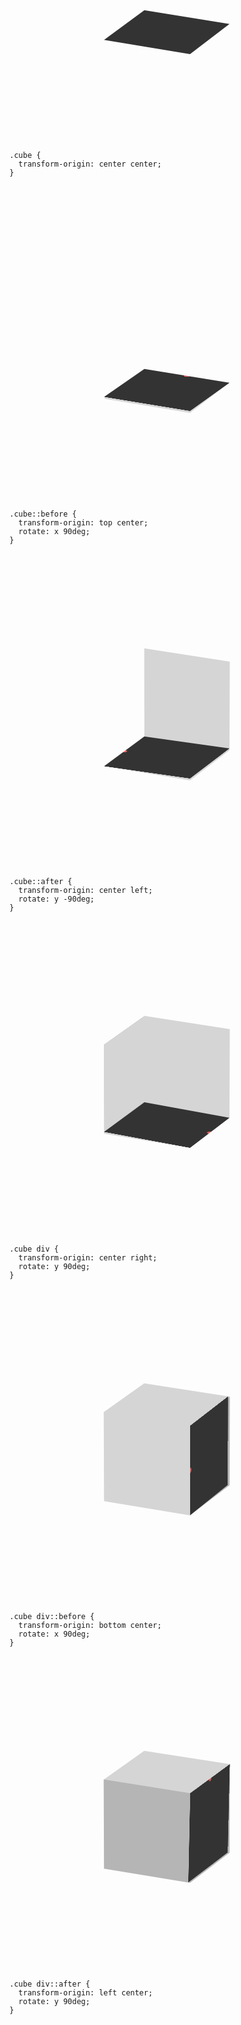 <div class="example-grid1">
<div class="example example19">
  <div class="example__view">
    <div class="cube"></div>
  </div>
  <pre class="example__code"><code class="language-css">.cube {
  transform-origin: center center;
}</code></pre>
</div>
<div class="example example14">
  <div class="example__view">
    <div class="cube">
    </div>
  </div>
  <pre class="example__code"><code class="language-css">.cube::before {
  transform-origin: top center;
  rotate: x 90deg;
}</code></pre>
</div>
<div class="example example15">
  <div class="example__view">
    <div class="cube">
    </div>
  </div>
  <pre class="example__code"><code class="language-css">.cube::after {
  transform-origin: center left;
  rotate: y -90deg;
}</code></pre>
</div>
<div class="example example16">
  <div class="example__view">
    <div class="cube">
      <div></div>
    </div>
  </div>
  <pre class="example__code"><code class="language-css">.cube div {
  transform-origin: center right;
  rotate: y 90deg;
}</code></pre>
</div>
<div class="example example17">
  <div class="example__view">
    <div class="cube">
      <div></div>
    </div>
  </div>
  <pre class="example__code"><code class="language-css">.cube div::before {
  transform-origin: bottom center;
  rotate: x 90deg;
}</code></pre>
</div>
<div class="example example18">
  <div class="example__view">
    <div class="cube">
      <div></div>
    </div>
  </div>
  <pre class="example__code"><code class="language-css">.cube div::after {
  transform-origin: left center;
  rotate: y 90deg;
}</code></pre>
</div>
</div>

<style>
  .example-grid1 .example__view {
    aspect-ratio: 1/1;
    perspective: 10000px;
    transform-style: preserve-3d;
  }
  .example-grid1 .cube {
    top: 50%; left: 50%;
    width: 30%;
    background-color: light-dark(color(srgb 0.2 0.2 0.2 / 0.2), color(srgb 1 1 1 / 0.2));
    transform-style: preserve-3d;
    translate: -50% 0;
    transform: rotateX(70deg) rotateZ(25deg);
  }
  .example-grid1 .cube,
  .example-grid1 .cube::before,
  .example-grid1 .cube::after,
  .example-grid1 .cube div,
  .example-grid1 .cube div::before,
  .example-grid1 .cube div::after {
    content: '';
    position: absolute;
    aspect-ratio: 1/1;
    transform-style: preserve-3d;
  }
  .example14 .cube::before,
  .example15 .cube::after,
  .example16 .cube div,
  .example17 .cube div::before,
  .example18 .cube div::after,
  .example19 .cube {
    background-color: light-dark(#333, #fff);
  }
  .example15 .cube::before,
  .example16 .cube::before, .example16 .cube::after,
  .example17 .cube::before, .example17 .cube::after, .example17 .cube div,
  .example18 .cube::before, .example18 .cube::after, .example18 .cube div, .example18 .cube div::before {
    background-color: light-dark(color(srgb 0.2 0.2 0.2 / 0.2), color(srgb 1 1 1 / 0.2));
  }
  .example-grid1 .cube::before {
    width: 100%;
    transform-origin: top center;
    rotate: x 90deg;
  }
  .example14 .cube::before {
    rotate: x 0deg;
    background-image: radial-gradient(circle at top center, #FF5E5B 4px, transparent 5px);
    animation: example14 2s ease infinite alternate;
  }
  @keyframes example14 {
    to { rotate: x 90deg; }
  }
  .example-grid1 .cube::after {
    width: 100%;
    transform-origin: center left;
    rotate: y -90deg;
    animation: example15 2s ease infinite alternate;
  }
  .example15 .cube::after {
    background-image: radial-gradient(circle at left center, #FF5E5B 4px, transparent 5px);
    rotate: y 0deg;
  }
  @keyframes example15 {
    to { rotate: y -90deg; }
  }
  .example-grid1 .cube div {
    width: 100%;
    transform-origin: center right;
    rotate: y 90deg;
  }
  .example16 .cube div {
    background-image: radial-gradient(circle at right center, #FF5E5B 4px, transparent 5px);
    rotate: y 0deg;
    animation: example16 2s ease infinite alternate;
  }
  @keyframes example16 {
    to { rotate: y 90deg; }
  }
  .example-grid1 .cube div::before {
    width: 100%;
    transform-origin: bottom center;
    rotate: x 90deg;
  }
  .example17 .cube div::before {
    background-image: radial-gradient(circle at center bottom, #FF5E5B 4px, transparent 5px);
    rotate: x 0deg;
    animation: example17 2s ease infinite alternate;
  }
  @keyframes example17 {
    to { rotate: x 90deg; }
  }
  .example-grid1 .cube div::after {
    width: 100%;
    transform-origin: left center;
    rotate: y 90deg;
  }
  .example18 .cube div::after {
    background-image: radial-gradient(circle at left center, #FF5E5B 4px, transparent 5px);
    rotate: y 0deg;
    animation: example18 2s ease infinite alternate;
  }
  @keyframes example18 {
    to { rotate: y 90deg; }
  }
</style>